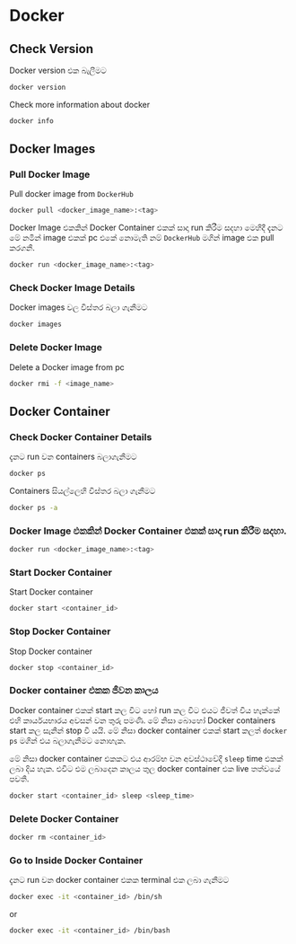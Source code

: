 # Docker

## Check Version
Docker version එක බැලීමට 
```bash
docker version
```

Check more information about docker
```bash
docker info
```
## Docker Images

### Pull Docker Image
Pull docker image from `DockerHub`
```bash
docker pull <docker_image_name>:<tag>
```

Docker Image එකකින් Docker Container එකක් සාදා run කිරීම සදහා
මෙහිදී දැනට මේ නමින් image එකක් pc එකේ නොමැති නම් `DockerHub` මගින් image එක pull කරගනී.
```bash
docker run <docker_image_name>:<tag>
```

### Check Docker Image Details
Docker images වල විස්තර බලා ගැනීමට
```bash
docker images
```
### Delete Docker Image
Delete a Docker image from pc
```bash
docker rmi -f <image_name>
```

## Docker Container

### Check Docker Container Details
දැනට run වන containers බලාගැනීමට
```bash
docker ps
```

Containers සියල්ලෙහි විස්තර බලා ගැනීමට
```bash
docker ps -a
```

### Docker Image එකකින් Docker Container එකක් සාදා run කිරීම සදහා.
```bash
docker run <docker_image_name>:<tag>
```

### Start Docker Container
Start Docker container
```bash
docker start <container_id>
```
### Stop Docker Container
Stop Docker container
```bash
docker stop <container_id>
```

### Docker container එකක ජීවන කාලය
Docker container එකක් start කල විට හෝ run කල විට එයට ජීවත් විය හැක්කේ එහි කාර්යයභාරය අවසන් වන තුරු පමණි.  මේ නිසා බොහෝ Docker containers start කල සැනින් stop වී යයි. මේ නිසා docker container එකක් start කලත් `docker ps` මගින් එය බලාගැනීමට නොහැක. 

මේ නිසා docker container එකකට එය ආරම්භ වන අවස්ථාවේදී `sleep` time එකක් ලබා දිය හැක.  එවිට එම ලබාදෙන කාලය තුල docker container එක live තත්වයේ පවතී.

```bash
docker start <container_id> sleep <sleep_time>
```

### Delete Docker Container
```bash
docker rm <container_id>
```

### Go to Inside Docker Container
දැනට run වන docker container එකක terminal එක ලබා ගැනීමට
```bash
docker exec -it <container_id> /bin/sh
```
or

```bash
docker exec -it <container_id> /bin/bash
```
